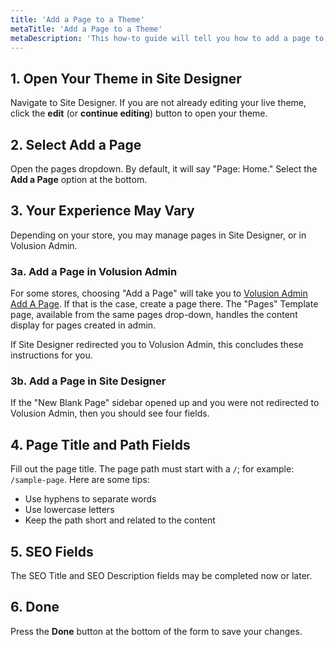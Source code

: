 ```yaml
---
title: 'Add a Page to a Theme'
metaTitle: 'Add a Page to a Theme'
metaDescription: 'This how-to guide will tell you how to add a page to a theme in Element.'
---
```


## 1. Open Your Theme in Site Designer

Navigate to Site Designer. If you are not already editing your live theme, click the **edit** (or **continue editing**) button to open your theme.

## 2. Select Add a Page

Open the pages dropdown. By default, it will say "Page: Home." Select the **Add a Page** option at the bottom.

## 3. Your Experience May Vary

Depending on your store, you may manage pages in Site Designer, or in Volusion Admin.

### 3a. Add a Page in Volusion Admin

For some stores, choosing "Add a Page" will take you to [Volusion Admin Add A Page](https://admin.volusion.com/pages/add). If that is the case, create a page there. The "Pages" Template page, available from the same pages drop-down, handles the content display for pages created in admin.

If Site Designer redirected you to Volusion Admin, this concludes these instructions for you.

### 3b. Add a Page in Site Designer

If the "New Blank Page" sidebar opened up and you were not redirected to Volusion Admin, then you should see four fields.

## 4. Page Title and Path Fields

Fill out the page title. The page path must start with a `/`; for example: `/sample-page`. Here are some tips:

- Use hyphens to separate words
- Use lowercase letters
- Keep the path short and related to the content

## 5. SEO Fields

The SEO Title and SEO Description fields may be completed now or later.

## 6. Done

Press the **Done** button at the bottom of the form to save your changes.
